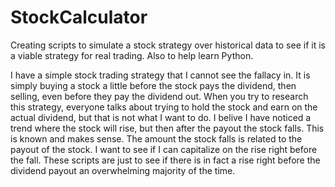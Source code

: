 # StockCalculator
Creating scripts to simulate a stock strategy over historical data to see if it is a viable strategy for real trading. Also to help learn Python.

I have a simple stock trading strategy that I cannot see the fallacy in. It is simply buying a stock a little before the stock pays the dividend, then selling, even before they pay the dividend out. When you try to research this strategy, everyone talks about trying to hold the stock and earn on the actual dividend, but that is not what I want to do. I belive I have noticed a trend where the stock will rise, but then after the payout the stock falls. This is known and makes sense. The amount the stock falls is related to the payout of the stock. I want to see if I can capitalize on the rise right before the fall. These scripts are just to see if there is in fact a rise right before the dividend payout an overwhelming majority of the time.
